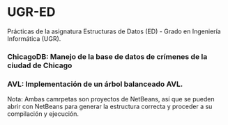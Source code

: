 # UGR-ED

Prácticas de la asignatura Estructuras de Datos (ED) - Grado en Ingeniería Informática (UGR).

### ChicagoDB: Manejo de la base de datos de crímenes de la ciudad de Chicago
### AVL: Implementación de un árbol balanceado AVL.

Nota: Ambas camrpetas son proyectos de NetBeans, así que se pueden abrir con NetBeans para generar la estructura correcta y proceder a su compilación y ejecución.
